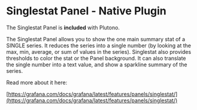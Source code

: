 # Singlestat Panel -  Native Plugin

The Singlestat Panel is **included** with Plutono.

The Singlestat Panel allows you to show the one main summary stat of a SINGLE series. It reduces the series into a single number (by looking at the max, min, average, or sum of values in the series). Singlestat also provides thresholds to color the stat or the Panel background. It can also translate the single number into a text value, and show a sparkline summary of the series.

Read more about it here:

[https://grafana.com/docs/grafana/latest/features/panels/singlestat/](https://grafana.com/docs/grafana/latest/features/panels/singlestat/)
